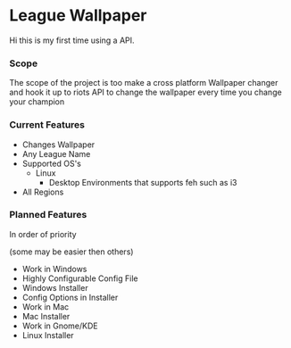 <!DOCTYPE html>

<html>
  
  <h1>League Wallpaper</h1>
  <p>Hi this is my first time using a API.</p>

  <h3>Scope</h3>

  <p>The scope of the project is too make a cross platform Wallpaper changer and hook it up to riots API to change the wallpaper every time you change your champion</p>



  <h3>Current Features</h3>

  <ul>
   <li>Changes Wallpaper</li>
   <li>Any League Name</li>
   <li>Supported OS's
   <ul>
    <li>Linux
      <ul>
        <li>Desktop Environments that supports feh such as i3</li>
      </ul>
      </li>
    </ul>
    </li>
   <li>All Regions</li>
  </ul>

  <h3>Planned Features</h3>

  <p>In order of priority<aside>(some may be easier then others)</aside></p>

  <ul>
    <li>Work in Windows</li>
    <li>Highly Configurable Config File</li>
    <li>Windows Installer</li>
    <li>Config Options in Installer</li>
    <li>Work in Mac</li>
    <li>Mac Installer</li>
    <li>Work in Gnome/KDE</li>
    <li>Linux Installer</li>
  </ul>
</html>
